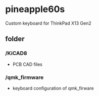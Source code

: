 # pineapple60s
Custom keyboard for ThinkPad X13 Gen2

## folder

### /KiCAD8
- PCB CAD files

### /qmk_firmware
- keyboard configuration of qmk_firware  
